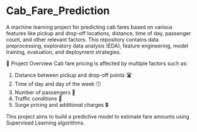 # Cab_Fare_Prediction
A machine learning project for predicting cab fares based on various features like pickup and drop-off locations, distance, time of day, passenger count, and other relevant factors. This repository contains data preprocessing, exploratory data analysis (EDA), feature engineering, model training, evaluation, and deployment strategies.

📌 Project Overview
Cab fare pricing is affected by multiple factors such as:

1.  Distance between pickup and drop-off points 🛣️
2.  Time of day and day of the week 🕒
3.  Number of passengers 👥
4.  Traffic conditions 🚦
5.  Surge pricing and additional charges 💲
   
This project aims to build a predictive model to estimate fare amounts using Supervised Learning algorithms.
